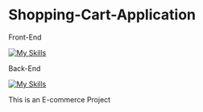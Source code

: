 # Shopping-Cart-Application

Front-End

[![My Skills](https://skillicons.dev/icons?i=js,html,css,react)](https://skillicons.dev)

Back-End

[![My Skills](https://skillicons.dev/icons?i=spring)](https://skillicons.dev)


This is an E-commerce Project 